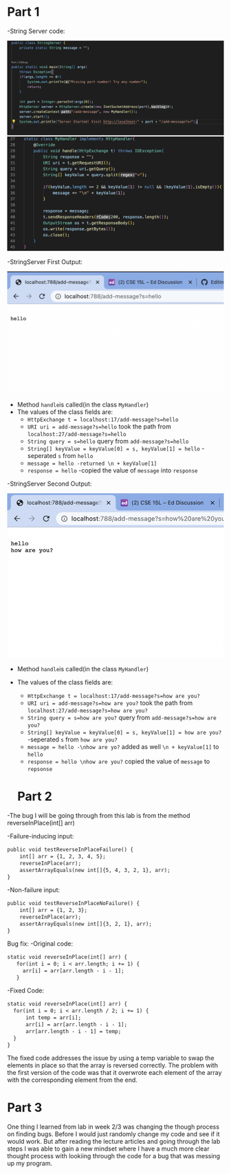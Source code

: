 # Part 1

-String Server code:

![Image](stringserver1.png)
![Image](stringserver2.png)

-StringServer First Output:

![Image](output1.png)

- Method `handle`is called(in the class `MyHandler`)
- The values of the class fields are:
  * `HttpExchange t = localhost:17/add-message?s=hello`
  * `URI uri = add-message?s=hello` took the path from `localhost:27/add-message?s=hello`
  * `String query = s=hello` query from `add-message?s=hello`
  * `String[] keyValue = keyValue[0] = s, keyValue[1] = hello` -seperated `s` from `hello`
  * `message = hello -returned \n + keyValue[1]`
  * `response = hello` -copied the value of `message` into `response`


-StringServer Second Output:

![Image](output2.png)

- Method `handle`is called(in the class `MyHandler`)
- The values of the class fields are:
  * `HttpExchange t = localhost:17/add-message?s=how are you?`
  * `URI uri = add-message?s=how are you?` took the path from `localhost:27/add-message?s=how are you?`
  * `String query = s=how are you?` query from `add-message?s=how are you?`
  * `String[] keyValue = keyValue[0] = s, keyValue[1] = how are you?` -seperated `s` from `how are you?`
  * `message = hello -\nhow are yo?` added as well `\n + keyValue[1]` to `hello`
  * `response = hello \nhow are you?` copied the value of `message` to `repsonse`
  
  
  # Part 2

-The bug I will be going through from this lab is from the method reverseInPlace(int[] arr)

-Failure-inducing input:
```
public void testReverseInPlaceFailure() {
    int[] arr = {1, 2, 3, 4, 5};
    reverseInPlace(arr);
    assertArrayEquals(new int[]{5, 4, 3, 2, 1}, arr);
}
```

-Non-failure input:
```
public void testReverseInPlaceNoFailure() {
    int[] arr = {1, 2, 3};
    reverseInPlace(arr);
    assertArrayEquals(new int[]{3, 2, 1}, arr);
}
```
Bug fix:
 -Original code:
 ```
 static void reverseInPlace(int[] arr) {
    for(int i = 0; i < arr.length; i += 1) {
      arr[i] = arr[arr.length - i - 1];
    }
  ```
  
  -Fixed Code:
  ```
  static void reverseInPlace(int[] arr) {
    for(int i = 0; i < arr.length / 2; i += 1) {
        int temp = arr[i];
        arr[i] = arr[arr.length - i - 1];
        arr[arr.length - i - 1] = temp;
    }
}
```

The fixed code addresses the issue by using a temp variable to swap the elements in place so that the array is reversed correctly. The problem with the first version of the code was that it overwrote each element of the array with the corresponding element from the end.

# Part 3

One thing I learned from lab in week 2/3 was changing the though process on finding bugs. Before I would just randomly change my code and see if it would work. But after reading the lecture articles and going through the lab steps I was able to gain a new mindset where I have a much more clear thought process with lookiing through the code for a bug that was messing up my program.
